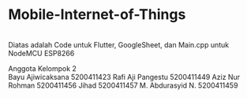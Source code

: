 # Mobile-Internet-of-Things
 <br>
Diatas adalah Code untuk Flutter, GoogleSheet, dan Main.cpp untuk NodeMCU ESP8266
<br>

Anggota Kelompok 2
<br>
Bayu Ajiwicaksana	5200411423 
Rafi Aji Pangestu	5200411449 
Aziz Nur Rohman	  5200411456 
Jihad				         5200411457 
M. Abdurasyid N.	 5200411459 
